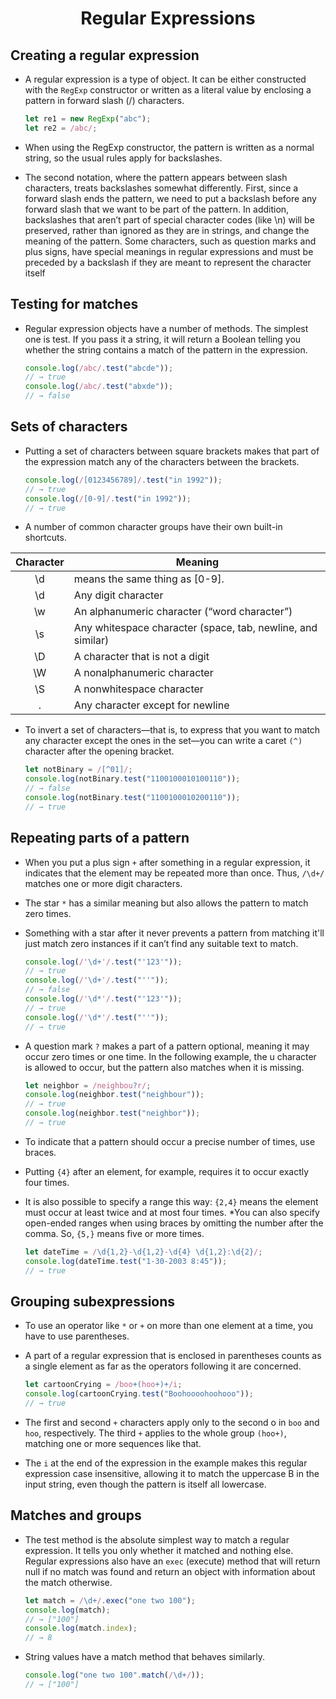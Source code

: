# <center>Regular Expressions</center>

## Creating a regular expression

* A regular expression is a type of object. It can be either constructed with the `RegExp` constructor or written as a literal value by enclosing a pattern in forward slash (/) characters.

    ```javascript
    let re1 = new RegExp("abc");
    let re2 = /abc/;
    ```
* When using the RegExp constructor, the pattern is written as a normal string, so the usual rules apply for backslashes.
* The second notation, where the pattern appears between slash characters, treats backslashes somewhat differently. First, since a forward slash ends the pattern, we need to put a backslash before any forward slash that we want to be part of the pattern. In addition, backslashes that aren’t part of special character codes (like \n) will be preserved, rather than ignored as they are in strings, and change the meaning of the pattern. Some characters, such as question marks and plus signs, have special meanings in regular expressions and must be preceded by a backslash if they are meant to represent the character itself

## Testing for matches

* Regular expression objects have a number of methods. The simplest one is test. If you pass it a string, it will return a Boolean telling you whether the string contains a match of the pattern in the expression.

    ```javascript
    console.log(/abc/.test("abcde"));
    // → true
    console.log(/abc/.test("abxde"));
    // → false
    ```

## Sets of characters

* Putting a set of characters between square brackets makes that part of the expression match any of the characters between the brackets.

    ```javascript
    console.log(/[0123456789]/.test("in 1992"));
    // → true
    console.log(/[0-9]/.test("in 1992"));
    // → true
    ```
* A number of common character groups have their own built-in shortcuts.

| Character | Meaning |
|:---------:|---------|
| \d  | means the same thing as [0-9].
| \d  | Any digit character
| \w  | An alphanumeric character (“word character”)
| \s  | Any whitespace character (space, tab, newline, and similar)
| \D  | A character that is not a digit
| \W  | A nonalphanumeric character
| \S  | A nonwhitespace character
| .   | Any character except for newline

* To invert a set of characters—that is, to express that you want to match any character except the ones in the set—you can write a caret `(^)` character after the opening bracket.

  ```javascript
  let notBinary = /[^01]/;
  console.log(notBinary.test("1100100010100110"));
  // → false
  console.log(notBinary.test("1100100010200110"));
  // → true
  ```

## Repeating parts of a pattern

* When you put a plus sign `+` after something in a regular expression, it indicates that the element may be repeated more than once. Thus, `/\d+/` matches one or more digit characters.
* The star `*` has a similar meaning but also allows the pattern to match zero times. 
* Something with a star after it never prevents a pattern from matching it'll just match zero instances if it can’t find any suitable text to match.

  ```javascript
  console.log(/'\d+'/.test("'123'"));
  // → true
  console.log(/'\d+'/.test("''"));
  // → false
  console.log(/'\d*'/.test("'123'"));
  // → true
  console.log(/'\d*'/.test("''"));
  // → true
  ```

* A question mark `?` makes a part of a pattern optional, meaning it may occur zero times or one time. In the following example, the u character is allowed to occur, but the pattern also matches when it is missing.

  ```javascript
  let neighbor = /neighbou?r/;
  console.log(neighbor.test("neighbour"));
  // → true
  console.log(neighbor.test("neighbor"));
  // → true
  ```

* To indicate that a pattern should occur a precise number of times, use braces.
* Putting `{4}` after an element, for example, requires it to occur exactly four times. 
* It is also possible to specify a range this way: `{2,4}` means the element must occur at least twice and at most four times.
*You can also specify open-ended ranges when using braces by omitting the number after the comma. So, `{5,}` means five or more times.


  ```javascript
  let dateTime = /\d{1,2}-\d{1,2}-\d{4} \d{1,2}:\d{2}/;
  console.log(dateTime.test("1-30-2003 8:45"));
  // → true
  ```

## Grouping subexpressions

* To use an operator like `*` or `+` on more than one element at a time, you have to use parentheses. 
* A part of a regular expression that is enclosed in parentheses counts as a single element as far as the operators following it are concerned.

  ```javascript
  let cartoonCrying = /boo+(hoo+)+/i;
  console.log(cartoonCrying.test("Boohoooohoohooo"));
  // → true
  ```
* The first and second ``+`` characters apply only to the second o in ``boo`` and ``hoo``, respectively. The third ``+`` applies to the whole group ``(hoo+)``, matching one or more sequences like that.

* The `i` at the end of the expression in the example makes this regular expression case insensitive, allowing it to match the uppercase B in the input string, even though the pattern is itself all lowercase.

## Matches and groups

* The test method is the absolute simplest way to match a regular expression. It tells you only whether it matched and nothing else. Regular expressions also have an `exec` (execute) method that will return null if no match was found
and return an object with information about the match otherwise.

  ```javascript
  let match = /\d+/.exec("one two 100");
  console.log(match);
  // → ["100"]
  console.log(match.index);
  // → 8
  ```

* String values have a match method that behaves similarly.

  ```javascript
  console.log("one two 100".match(/\d+/));
  // → ["100"]
  ```